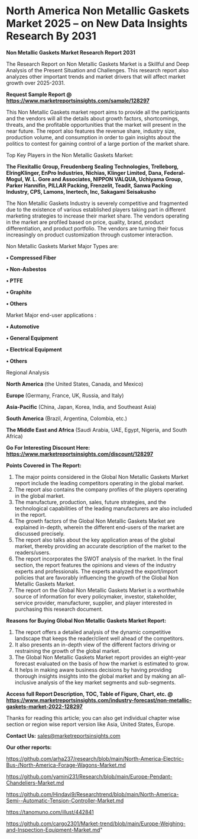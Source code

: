 # North America Non Metallic Gaskets Market 2025 – on New Data Insights Research By 2031

<strong>Non Metallic Gaskets Market Research Report 2031</strong>

The Research Report on Non Metallic Gaskets Market is a Skillful and Deep Analysis of the Present Situation and Challenges. This research report also analyzes other important trends and market drivers that will affect market growth over 2025-2031.

<strong>Request Sample Report @ <a href=https://www.marketreportsinsights.com/sample/128297>https://www.marketreportsinsights.com/sample/128297</a></strong>

This Non Metallic Gaskets market report aims to provide all the participants and the vendors will all the details about growth factors, shortcomings, threats, and the profitable opportunities that the market will present in the near future. The report also features the revenue share, industry size, production volume, and consumption in order to gain insights about the politics to contest for gaining control of a large portion of the market share.

Top Key Players in the Non Metallic Gaskets Market:

<strong>The Flexitallic Group, Freudenberg Sealing Technologies, Trelleborg, ElringKlinger, EnPro Industries, Nichias, Klinger Limited, Dana, Federal-Mogul, W. L. Gore and Associates, NIPPON VALQUA, Uchiyama Group, Parker Hannifin, PILLAR Packing, Frenzelit, Teadit, Sanwa Packing Industry, CPS, Lamons, Inertech, Inc, Sakagami Seisakusho</strong>

The Non Metallic Gaskets Industry is severely competitive and fragmented due to the existence of various established players taking part in different marketing strategies to increase their market share. The vendors operating in the market are profiled based on price, quality, brand, product differentiation, and product portfolio. The vendors are turning their focus increasingly on product customization through customer interaction.

Non Metallic Gaskets Market Major Types are:

<strong>• Compressed Fiber

• Non-Asbestos

• PTFE

• Graphite

• Others</strong>

Market Major end-user applications :

<strong>• Automotive

• General Equipment

• Electrical Equipment

• Others</strong>

Regional Analysis

</u><strong><b>North America</b></strong> (the United States, Canada, and Mexico)

<strong><b>Europe </b></strong>(Germany, France, UK, Russia, and Italy)

<strong><b>Asia-Pacific</b></strong> (China, Japan, Korea, India, and Southeast Asia)

<strong><b>South America</b></strong> (Brazil, Argentina, Colombia, etc.)

<strong><b>The Middle East and Africa</b></strong> (Saudi Arabia, UAE, Egypt, Nigeria, and South Africa)

<strong>Go For Interesting Discount Here: <a href=https://www.marketreportsinsights.com/discount/128297>https://www.marketreportsinsights.com/discount/128297</a></strong>

<strong>Points Covered in The Report:</strong>
<ol>
  <li>The major points considered in the Global Non Metallic Gaskets Market report include the leading competitors operating in the global market.</li>
  <li>The report also contains the company profiles of the players operating in the global market.</li>
  <li>The manufacture, production, sales, future strategies, and the technological capabilities of the leading manufacturers are also included in the report.</li>
  <li>The growth factors of the Global Non Metallic Gaskets Market are explained in-depth, wherein the different end-users of the market are discussed precisely.</li>
  <li>The report also talks about the key application areas of the global market, thereby providing an accurate description of the market to the readers/users.</li>
  <li>The report incorporates the SWOT analysis of the market. In the final section, the report features the opinions and views of the industry experts and professionals. The experts analyzed the export/import policies that are favorably influencing the growth of the Global Non Metallic Gaskets Market.</li>
  <li>The report on the Global Non Metallic Gaskets Market is a worthwhile source of information for every policymaker, investor, stakeholder, service provider, manufacturer, supplier, and player interested in purchasing this research document.</li>
</ol>
<strong>Reasons for Buying Global Non Metallic Gaskets Market Report:</strong>

<ol>
  <li>The report offers a detailed analysis of the dynamic competitive landscape that keeps the reader/client well ahead of the competitors.</li>
  <li>It also presents an in-depth view of the different factors driving or restraining the growth of the global market.</li>
  <li>The Global Non Metallic Gaskets Market report provides an eight-year forecast evaluated on the basis of how the market is estimated to grow.</li>
  <li>It helps in making aware business decisions by having providing thorough insights insights into the global market and by making an all-inclusive analysis of the key market segments and sub-segments.</li>
</ol>
<strong>Access full Report Description, TOC, Table of Figure, Chart, etc. @ <a href=https://www.marketreportsinsights.com/industry-forecast/non-metallic-gaskets-market-2022-128297>https://www.marketreportsinsights.com/industry-forecast/non-metallic-gaskets-market-2022-128297</a></strong>


Thanks for reading this article; you can also get individual chapter wise section or region wise report version like Asia, United States, Europe.

<strong>Contact Us:</strong>
sales@marketreportsinsights.com

<strong>Our other reports:</strong>

<a href=https://github.com/arha237/research/blob/main/North-America-Electric-Bus-/North-America-Forage-Wagons-Market.md>https://github.com/arha237/research/blob/main/North-America-Electric-Bus-/North-America-Forage-Wagons-Market.md</a>

<a href=https://github.com/yamini231/Research/blob/main/Europe-Pendant-Chandeliers-Market.md>https://github.com/yamini231/Research/blob/main/Europe-Pendant-Chandeliers-Market.md</a>

<a href=https://github.com/Hindavi9/Researchtrend/blob/main/North-America-Semi--Automatic-Tension-Controller-Market.md>https://github.com/Hindavi9/Researchtrend/blob/main/North-America-Semi--Automatic-Tension-Controller-Market.md</a>

<a href=https://tanomuno.com/illust/442841>https://tanomuno.com/illust/442841</a>

<a href=https://github.com/cargo2301/Market-trend/blob/main/Europe-Weighing-and-Inspection-Equipment-Market.md>https://github.com/cargo2301/Market-trend/blob/main/Europe-Weighing-and-Inspection-Equipment-Market.md</a>"
